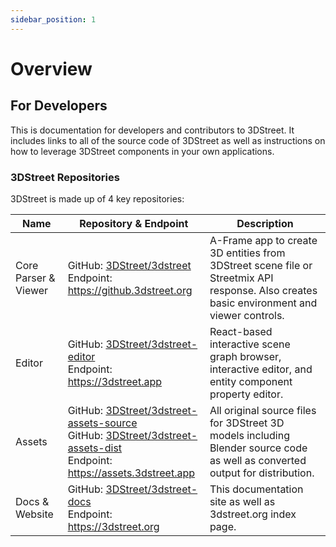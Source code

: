 ```yaml
---
sidebar_position: 1
---
```


# Overview

## For Developers
This is documentation for developers and contributors to 3DStreet. It includes links to all of the source code of 3DStreet as well as instructions on how to leverage 3DStreet components in your own applications.

### 3DStreet Repositories
3DStreet is made up of 4 key repositories:

| Name | Repository & Endpoint | Description | 
| --------- | -- |-- |
| Core Parser & Viewer | GitHub: [3DStreet/3dstreet]([https://github.com/3DStreet/3dstreet) <br /> Endpoint: https://github.3dstreet.org | A-Frame app to create 3D entities from 3DStreet scene file or Streetmix API response. Also creates basic environment and viewer controls. | 
| Editor | GitHub: [3DStreet/3dstreet-editor](https://github.com/3DStreet/3dstreet-editor) <br /> Endpoint: https://3dstreet.app | React-based interactive scene graph browser, interactive editor, and entity component property editor. | 
| Assets | GitHub: [3DStreet/3dstreet-assets-source](https://github.com/3DStreet/3dstreet-assets-source) <br /> GitHub: [3DStreet/3dstreet-assets-dist](https://github.com/3DStreet/3dstreet-assets-dist) <br /> Endpoint: https://assets.3dstreet.app | All original source files for 3DStreet 3D models including Blender source code as well as converted output for distribution. | 
| Docs & Website | GitHub: [3DStreet/3dstreet-docs](https://github.com/3DStreet/3dstreet-docs) <br /> Endpoint: https://3dstreet.org | This documentation site as well as 3dstreet.org index page. | 

